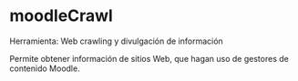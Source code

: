 # moodleCrawl
Herramienta: Web crawling y divulgación de información

Permite obtener información de sitios Web, que hagan uso de gestores de contenido Moodle.
